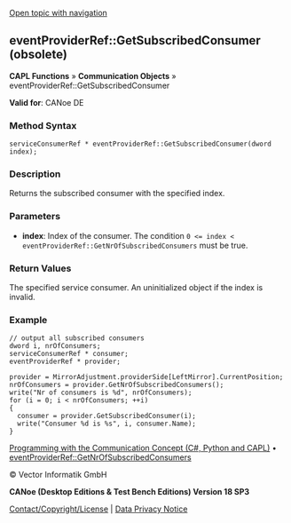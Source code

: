 [Open topic with navigation](../../../../../CANoeDEFamily.htm#Topics/CAPLFunctions/CommunicationObjects/Methods/CAPLfunctionEventProviderRefGetSubscribedConsumer.md)

## eventProviderRef::GetSubscribedConsumer (obsolete)

**CAPL Functions** » **Communication Objects** » eventProviderRef::GetSubscribedConsumer

**Valid for**: CANoe DE

### Method Syntax

```plaintext
serviceConsumerRef * eventProviderRef::GetSubscribedConsumer(dword index);
```

### Description

Returns the subscribed consumer with the specified index.

### Parameters

- **index**: Index of the consumer. The condition `0 <= index < eventProviderRef::GetNrOfSubscribedConsumers` must be true.

### Return Values

The specified service consumer. An uninitialized object if the index is invalid.

### Example

```plaintext
// output all subscribed consumers
dword i, nrOfConsumers;
serviceConsumerRef * consumer;
eventProviderRef * provider;

provider = MirrorAdjustment.providerSide[LeftMirror].CurrentPosition;
nrOfConsumers = provider.GetNrOfSubscribedConsumers();
write("Nr of consumers is %d", nrOfConsumers);
for (i = 0; i < nrOfConsumers; ++i)
{
  consumer = provider.GetSubscribedConsumer(i);
  write("Consumer %d is %s", i, consumer.Name);
}
```

[Programming with the Communication Concept (C#, Python and CAPL)](../../../CANoeCANalyzer/CommunicationConcept/Programming/CCP.md) • [eventProviderRef::GetNrOfSubscribedConsumers](CAPLfunctionEventProviderRefGetNrOfSubscribedConsumers.md)

© Vector Informatik GmbH

**CANoe (Desktop Editions & Test Bench Editions) Version 18 SP3**

[Contact/Copyright/License](../../../Shared/ContactCopyrightLicense.md) | [Data Privacy Notice](https://www.vector.com/int/en/company/get-info/privacy-policy/)
